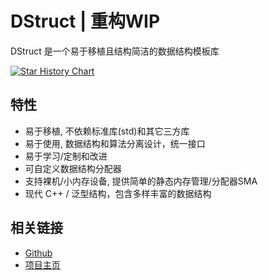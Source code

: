 # DStruct | 重构WIP

DStruct 是一个易于移植且结构简洁的数据结构模板库

[![Star History Chart](https://api.star-history.com/svg?repos=Sunrisepeak/DStruct&type=Date)](https://www.star-history.com/#Sunrisepeak/DStruct&Date)

## 特性

- 易于移植, 不依赖标准库(std)和其它三方库
- 易于使用, 数据结构和算法分离设计，统一接口
- 易于学习/定制和改进
- 可自定义数据结构分配器
- 支持裸机/小内存设备, 提供简单的静态内存管理/分配器SMA
- 现代 C++ / 泛型结构，包含多样丰富的数据结构

## 相关链接

  - [Github](https://github.com/Sunrisepeak)
  - [项目主页](https://github.com/Sunrisepeak/DStruct)